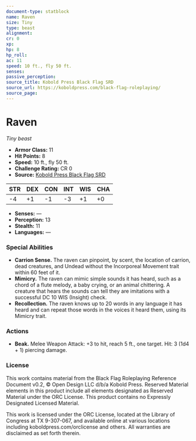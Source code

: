 ```yaml
---
document-type: statblock
name: Raven
size: Tiny
type: beast
alignment: 
cr: 0
xp: 
hp: 8
hp_roll: 
ac: 11
speed: 10 ft., fly 50 ft.
senses: 
passive_perception: 
source_title: Kobold Press Black Flag SRD
source_url: https://koboldpress.com/black-flag-roleplaying/
source_page: 
---
```


# Raven

*Tiny beast*

- **Armor Class:** 11
- **Hit Points:** 8
- **Speed:** 10 ft., fly 50 ft.
- **Challenge Rating:** CR 0
- **Source:** [Kobold Press Black Flag SRD](https://koboldpress.com/black-flag-roleplaying/)

| STR | DEX | CON | INT | WIS | CHA |
| --- | --- | --- | --- | --- | --- |
| -4 | +1 | -1 | -3 | +1 | +0 |

- **Senses:** —
- **Perception:** 13
- **Stealth:** 11
- **Languages:** —

### Special Abilities

- **Carrion Sense.** The raven can pinpoint, by scent, the location of carrion, dead creatures, and Undead without the Incorporeal Movement trait within 60 feet of it.
- **Mimicry.** The raven can mimic simple sounds it has heard, such as a chord of a flute melody, a baby crying, or an animal chittering. A creature that hears the sounds can tell they are imitations with a successful DC 10 WIS (Insight) check.
- **Recollection.** The raven knows up to 20 words in any language it has heard and can repeat those words in the voices it heard them, using its Mimicry trait.

### Actions

- **Beak.** Melee Weapon Attack: +3 to hit, reach 5 ft., one target. Hit: 3 (1d4 + 1) piercing damage.

### License

This work contains material from the Black Flag Roleplaying Reference Document v0.2, © Open Design LLC d/b/a Kobold Press. Reserved Material elements in this product include all elements designated as Reserved Material under the ORC License. This product contains no Expressly Designated Licensed Material.

This work is licensed under the ORC License, located at the Library of Congress at TX 9-307-067, and available online at various locations including koboldpress.com/orclicense and others. All warranties are disclaimed as set forth therein.
